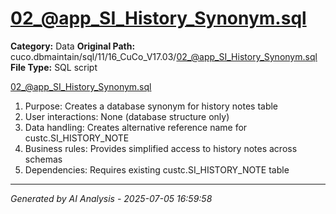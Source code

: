 # 02_@app_SI_History_Synonym.sql

**Category:** Data
**Original Path:** cuco.dbmaintain/sql/11/16_CuCo_V17.03/02_@app_SI_History_Synonym.sql
**File Type:** SQL script

02_@app_SI_History_Synonym.sql
1. Purpose: Creates a database synonym for history notes table
2. User interactions: None (database structure only)
3. Data handling: Creates alternative reference name for custc.SI_HISTORY_NOTE
4. Business rules: Provides simplified access to history notes across schemas
5. Dependencies: Requires existing custc.SI_HISTORY_NOTE table

---
*Generated by AI Analysis - 2025-07-05 16:59:58*
